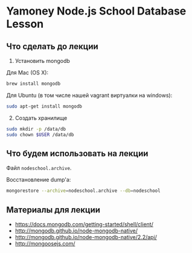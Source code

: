 # Yamoney Node.js School Database Lesson

## Что сделать до лекции

1. Установить mongodb

Для Mac (OS X):
```sh
brew install mongodb
```

Для Ubuntu (в том числе нашей vagrant виртуалки на windows):
```sh
sudo apt-get install mongodb
```

2. Создать хранилище
```sh
sudo mkdir -p /data/db
sudo chown $USER /data/db
```

## Что будем использовать на лекции

Файл `nodeschool.archive`.

Восстановление dump'а:
```sh
mongorestore --archive=nodeschool.archive --db=nodeschool
```

## Материалы для лекции

* https://docs.mongodb.com/getting-started/shell/client/
* http://mongodb.github.io/node-mongodb-native/
* http://mongodb.github.io/node-mongodb-native/2.2/api/
* http://mongoosejs.com/
